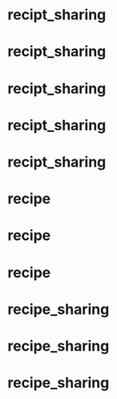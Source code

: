 # recipt_sharing
# recipt_sharing
# recipt_sharing
# recipt_sharing
# recipt_sharing
# recipe
# recipe
# recipe
# recipe_sharing
# recipe_sharing
# recipe_sharing
